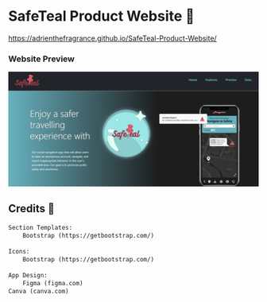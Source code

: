 # SafeTeal Product Website 📌
<u>https://adrienthefragrance.github.io/SafeTeal-Product-Website/</u>

### Website Preview
<p align="center"> 
  <kbd>
    <a href="" target="_blank"><img src="safeteal-screenshot.png">
  </a>
  </kbd>
</p>


## Credits 📄

	Section Templates:
		Bootstrap (https://getbootstrap.com/)

	Icons:
		Bootstrap (https://getbootstrap.com/)

	App Design:
		Figma (figma.com)
    Canva (canva.com)
